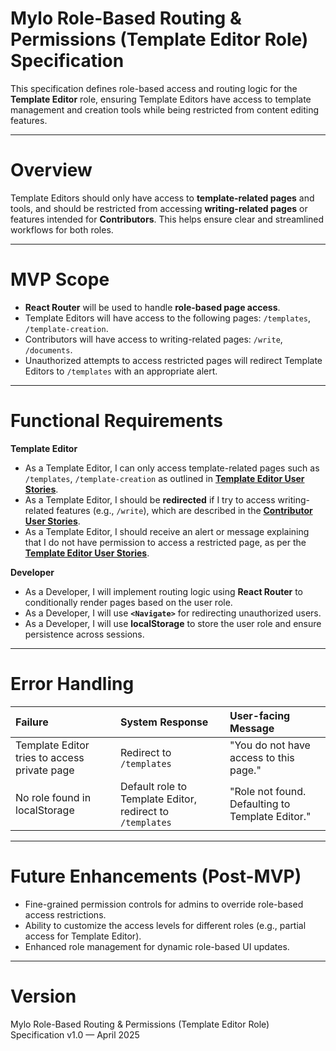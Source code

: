 # Mylo Role-Based Routing & Permissions (Template Editor Role) Specification

This specification defines role-based access and routing logic for the **Template Editor** role, ensuring Template Editors have access to template management and creation tools while being restricted from content editing features.

---

# Overview

Template Editors should only have access to **template-related pages** and tools, and should be restricted from accessing **writing-related pages** or features intended for **Contributors**. This helps ensure clear and streamlined workflows for both roles.

---

# MVP Scope

- **React Router** will be used to handle **role-based page access**.
- Template Editors will have access to the following pages: `/templates`, `/template-creation`.
- Contributors will have access to writing-related pages: `/write`, `/documents`.
- Unauthorized attempts to access restricted pages will redirect Template Editors to `/templates` with an appropriate alert.

---

# Functional Requirements

**Template Editor**
- As a Template Editor, I can only access template-related pages such as `/templates`, `/template-creation` as outlined in **[Template Editor User Stories](file-template-editor-user-stories.md)**.
- As a Template Editor, I should be **redirected** if I try to access writing-related features (e.g., `/write`), which are described in the **[Contributor User Stories](file-contributor-user-stories.md)**.
- As a Template Editor, I should receive an alert or message explaining that I do not have permission to access a restricted page, as per the **[Template Editor User Stories](file-template-editor-user-stories.md)**.

**Developer**
- As a Developer, I will implement routing logic using **React Router** to conditionally render pages based on the user role.
- As a Developer, I will use **`<Navigate>`** for redirecting unauthorized users.
- As a Developer, I will use **localStorage** to store the user role and ensure persistence across sessions.

---

# Error Handling

| Failure                        | System Response | User-facing Message |
|:---                            |:---             |:---                 |
| Template Editor tries to access private page | Redirect to `/templates` | "You do not have access to this page." |
| No role found in localStorage  | Default role to Template Editor, redirect to `/templates` | "Role not found. Defaulting to Template Editor." |

---

# Future Enhancements (Post-MVP)

- Fine-grained permission controls for admins to override role-based access restrictions.
- Ability to customize the access levels for different roles (e.g., partial access for Template Editor).
- Enhanced role management for dynamic role-based UI updates.

---

# Version

Mylo Role-Based Routing & Permissions (Template Editor Role) Specification v1.0 — April 2025
